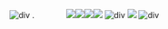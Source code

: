 ![div](https://imgur.com/1DkWxCT.png)
.　　　　![](https://imgur.com/9gaBrLn.png)![](https://imgur.com/ITU4AtX.png)![](https://imgur.com/muTbvXN.png)![](https://imgur.com/JRaGs8E.png)
![div](https://imgur.com/u7ljL0p.png)
![](https://komarev.com/ghpvc/?username=pristineprowler&color=2B2944&label=♎︎)
![div](https://imgur.com/AcCNnld.png)
